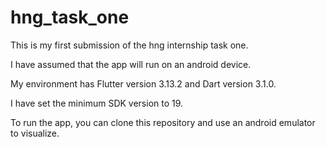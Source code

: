 # hng_task_one

This is my first submission of the hng internship task one.

I have assumed that the app will run on an android device.

My environment has Flutter  version 3.13.2 and Dart version 3.1.0.

I have set the minimum SDK version to 19.

To run the app, you can clone this repository and use an android emulator to visualize.
